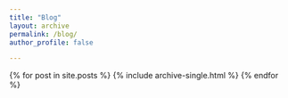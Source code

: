 ```yaml
---
title: "Blog"
layout: archive
permalink: /blog/
author_profile: false

---
```


{% for post in site.posts %}
  {% include archive-single.html %}
{% endfor %}